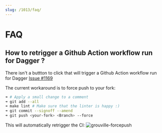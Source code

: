 ```yaml
---
slug: /1013/faq/
---
```


# FAQ

## How to retrigger a Github Action workflow run for Dagger ?

There isn't a buttton to click that will trigger a Github Action workflow run for Dagger [Issue #1169](https://github.com/dagger/dagger/issues/1169)

The current workaround is to force push to your fork:

```bash
➜ # Apply a small change to a comment
➜ git add --all
➜ make lint # Make sure that the linter is happy :)
➜ git commit --signoff --amend
➜ git push <your-fork> <Branch> --force
```

This will automatically retrigger the CI:
![grouville-forcepush](/img/faq/grouville-forcepush.png)
